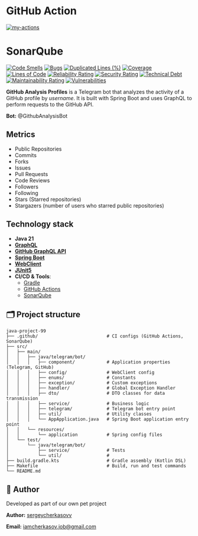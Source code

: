 # GitHub Action
[![my-actions](https://github.com/sergeycherkasovv/github-profile-analyzer/actions/workflows/main.yml/badge.svg)](https://github.com/sergeycherkasovv/github-profile-analyzer/actions/workflows/main.yml)
# SonarQube
[![Code Smells](https://sonarcloud.io/api/project_badges/measure?project=sergeycherkasovv_github-profile-analyzer&metric=code_smells)](https://sonarcloud.io/summary/new_code?id=sergeycherkasovv_github-profile-analyzer)
[![Bugs](https://sonarcloud.io/api/project_badges/measure?project=sergeycherkasovv_github-profile-analyzer&metric=bugs)](https://sonarcloud.io/summary/new_code?id=sergeycherkasovv_github-profile-analyzer)
[![Duplicated Lines (%)](https://sonarcloud.io/api/project_badges/measure?project=sergeycherkasovv_github-profile-analyzer&metric=duplicated_lines_density)](https://sonarcloud.io/summary/new_code?id=sergeycherkasovv_github-profile-analyzer)
[![Coverage](https://sonarcloud.io/api/project_badges/measure?project=sergeycherkasovv_github-profile-analyzer&metric=coverage)](https://sonarcloud.io/summary/new_code?id=sergeycherkasovv_github-profile-analyzer)
[![Lines of Code](https://sonarcloud.io/api/project_badges/measure?project=sergeycherkasovv_github-profile-analyzer&metric=ncloc)](https://sonarcloud.io/summary/new_code?id=sergeycherkasovv_github-profile-analyzer)
[![Reliability Rating](https://sonarcloud.io/api/project_badges/measure?project=sergeycherkasovv_github-profile-analyzer&metric=reliability_rating)](https://sonarcloud.io/summary/new_code?id=sergeycherkasovv_github-profile-analyzer)
[![Security Rating](https://sonarcloud.io/api/project_badges/measure?project=sergeycherkasovv_github-profile-analyzer&metric=security_rating)](https://sonarcloud.io/summary/new_code?id=sergeycherkasovv_github-profile-analyzer)
[![Technical Debt](https://sonarcloud.io/api/project_badges/measure?project=sergeycherkasovv_github-profile-analyzer&metric=sqale_index)](https://sonarcloud.io/summary/new_code?id=sergeycherkasovv_github-profile-analyzer)
[![Maintainability Rating](https://sonarcloud.io/api/project_badges/measure?project=sergeycherkasovv_github-profile-analyzer&metric=sqale_rating)](https://sonarcloud.io/summary/new_code?id=sergeycherkasovv_github-profile-analyzer)
[![Vulnerabilities](https://sonarcloud.io/api/project_badges/measure?project=sergeycherkasovv_github-profile-analyzer&metric=vulnerabilities)](https://sonarcloud.io/summary/new_code?id=sergeycherkasovv_github-profile-analyzer)

**GitHub Analysis Profiles** is a Telegram bot that analyzes the activity of a GitHub profile by _username_. It is built with Spring Boot and uses GraphQL to perform requests to the GitHub API.

**Bot:** @GithubAnalysisBot

## Metrics
- Public Repositories
- Commits
- Forks
- Issues
- Pull Requests
- Code Reviews
- Followers
- Following
- Stars (Starred repositories)
- Stargazers (number of users who starred public repositories)
## Technology stack
- **Java 21**
- **[GraphQL](https://graphql.org/)**
- **[GitHub GraphQL API](https://docs.github.com/en/graphql)**
- **[Spring Boot](https://spring.io/projects/spring-boot)**
- **[WebClient](https://docs.spring.io/spring-framework/reference/web/webflux-webclient.html)**
- **[JUnit5](https://junit.org/)**
- **CI/CD & Tools**:
    - [Gradle](https://gradle.org/)
    - [GitHub Actions](https://github.com/features/actions)
    - [SonarQube](https://www.sonarsource.com/)

## 🗂 Project structure
    java-project-99
    ├── .github/                          # CI configs (GitHub Actions, SonarQube)
    ├── src/
    │   ├── main/
    │   │   ├── java/telegram/bot/         
    │   │   │   ├── component/            # Application properties (Telegram, GitHub)
    │   │   │   ├── config/               # WebClient config
    │   │   │   ├── enums/                # Constants
    │   │   │   ├── exception/            # Custom exceptions
    │   │   │   ├── handler/              # Global Exception Handler
    │   │   │   ├── dto/                  # DTO classes for data transmission
    │   │   │   ├── service/              # Business logic
    │   │   │   ├── telegram/             # Telegram bot entry point
    │   │   │   ├── util/                 # Utility classes 
    │   │   │   └── AppApplication.java   # Spring Boot application entry point
    │   │   └── resources/
    │   │       └── application           # Spring config files
    │   └── test/
    │       └── java/telegram/bot/         
    │           ├── service/              # Tests
    │           └── util/                 # 
    ├── build.gradle.kts                  # Gradle assembly (Kotlin DSL)
    ├── Makefile                          # Build, run and test commands
    └── README.md  

## 👤 Author
Developed as part of our own pet project

**Author:** [sergeycherkasovv](https://github.com/sergeycherkasovv)

**Email:** iamcherkasov.job@gmail.com